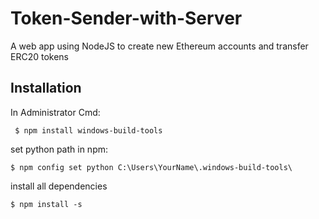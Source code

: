 # Token-Sender-with-Server
A web app using NodeJS to create new Ethereum accounts and transfer ERC20 tokens

## Installation
In Administrator Cmd:

``` $ npm install windows-build-tools```

set python path in npm:

``` $ npm config set python C:\Users\YourName\.windows-build-tools\ ```

install all dependencies

``` $ npm install -s ```
